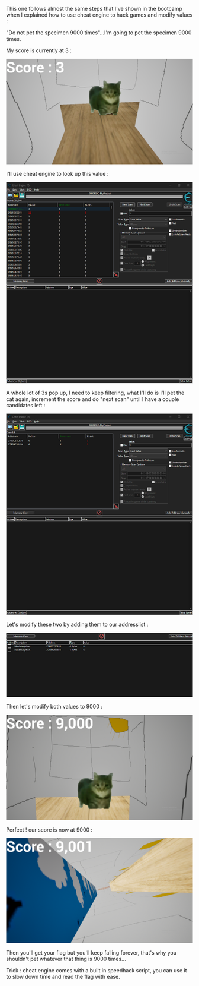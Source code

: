 This one follows almost the same steps that I've shown in the bootcamp when I explained how to use cheat engine to hack games and modify values :

"Do not pet the specimen 9000 times"...I'm going to pet the specimen 9000 times.

My score is currently at 3 : 

![alt text](../../Images/{F288B726-0653-41C6-B6A1-A7798CE6DFD2}.png)

I'll use cheat engine to look up this value : 

![alt text](../../Images/{84FAF5EF-FF7D-47BF-BCEC-BF16243A3A8B}.png)

A whole lot of 3s pop up, I need to keep filtering, what I'll do is I'll pet the cat again, increment the score and do "next scan" until I have a couple candidates left : 

![alt text](../../Images/{BD08023D-F7CF-4F59-BD80-198136C72F0D}.png)

Let's modify these two by adding them to our addresslist :

![alt text](../../Images/{DF844E41-A87D-4279-8ED4-76DC3961EC81}.png)

Then let's modify both values to 9000 : 

![alt text](../../Images/{5BE9EC5B-5F57-4AE7-ADDE-CC3C468939A5}.png)

Perfect ! our score is now at 9000 : 

![alt text](../../Images/{D21BD1E0-1C2F-49E2-BB4C-A73CA5792C6A}.png)

Then you'll get your flag but you'll keep falling forever, that's why you shouldn't pet whatever that thing is 9000 times... 

Trick : cheat engine comes with a built in speedhack script, you can use it to slow down time and read the flag with ease.